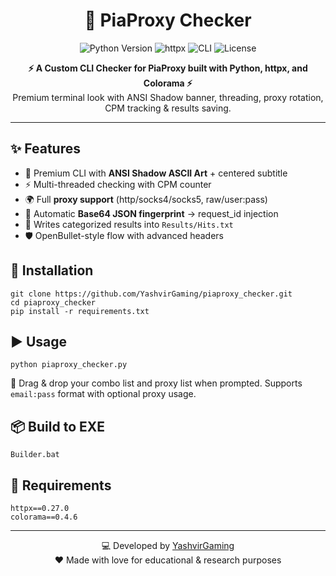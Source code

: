 <h1 align="center">🔐 PiaProxy Checker</h1>

<p align="center">
  <img src="https://img.shields.io/badge/Python-3.11+-blue.svg" alt="Python Version">
  <img src="https://img.shields.io/badge/httpx-async-red.svg" alt="httpx">
  <img src="https://img.shields.io/badge/CLI-Custom%20ASCII%20Art-green.svg" alt="CLI">
  <img src="https://img.shields.io/github/license/YashvirGaming/piaproxy_checker" alt="License">
</p>

<p align="center">
  <b>⚡ A Custom CLI Checker for PiaProxy built with Python, httpx, and Colorama ⚡</b><br>
  Premium terminal look with ANSI Shadow banner, threading, proxy rotation, CPM tracking & results saving.
</p>

<hr>

<h2>✨ Features</h2>
<ul>
  <li>🎨 Premium CLI with <b>ANSI Shadow ASCII Art</b> + centered subtitle</li>
  <li>⚡ Multi-threaded checking with CPM counter</li>
  <li>🌍 Full <b>proxy support</b> (http/socks4/socks5, raw/user:pass)</li>
  <li>🔑 Automatic <b>Base64 JSON fingerprint</b> → request_id injection</li>
  <li>📂 Writes categorized results into <code>Results/Hits.txt</code></li>
  <li>🛡️ OpenBullet-style flow with advanced headers</li>
</ul>

<h2>🚀 Installation</h2>
<pre><code>git clone https://github.com/YashvirGaming/piaproxy_checker.git
cd piaproxy_checker
pip install -r requirements.txt
</code></pre>

<h2>▶️ Usage</h2>
<pre><code>python piaproxy_checker.py
</code></pre>

<p>👤 Drag & drop your combo list and proxy list when prompted. Supports <code>email:pass</code> format with optional proxy usage.</p>

<h2>📦 Build to EXE</h2>
<pre><code>Builder.bat
</code></pre>

<h2>📜 Requirements</h2>
<pre><code>httpx==0.27.0
colorama==0.4.6
</code></pre>

<hr>

<p align="center">
  💻 Developed by <a href="https://github.com/YashvirGaming">YashvirGaming</a> <br>
  ❤️ Made with love for educational & research purposes
</p>
